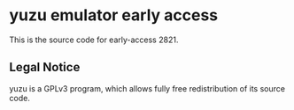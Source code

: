 yuzu emulator early access
=============

This is the source code for early-access 2821.

## Legal Notice

yuzu is a GPLv3 program, which allows fully free redistribution of its source code.